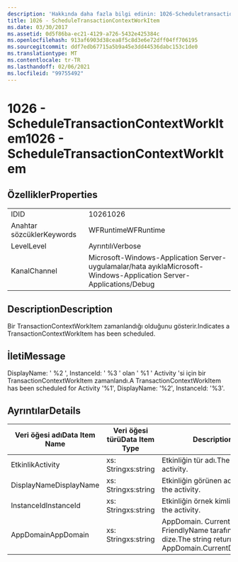```yaml
---
description: 'Hakkında daha fazla bilgi edinin: 1026-Scheduletransactioncontextworkıtem'
title: 1026 - ScheduleTransactionContextWorkItem
ms.date: 03/30/2017
ms.assetid: 0d5f86ba-ec21-4129-a726-5432e425384c
ms.openlocfilehash: 913af6903d38cea8f5c8d3e6e72dff04ff706195
ms.sourcegitcommit: ddf7edb67715a5b9a45e3dd44536dabc153c1de0
ms.translationtype: MT
ms.contentlocale: tr-TR
ms.lasthandoff: 02/06/2021
ms.locfileid: "99755492"
---
```

# <a name="1026---scheduletransactioncontextworkitem"></a><span data-ttu-id="326b0-103">1026 - ScheduleTransactionContextWorkItem</span><span class="sxs-lookup"><span data-stu-id="326b0-103">1026 - ScheduleTransactionContextWorkItem</span></span>

## <a name="properties"></a><span data-ttu-id="326b0-104">Özellikler</span><span class="sxs-lookup"><span data-stu-id="326b0-104">Properties</span></span>  
  
|||  
|-|-|  
|<span data-ttu-id="326b0-105">ID</span><span class="sxs-lookup"><span data-stu-id="326b0-105">ID</span></span>|<span data-ttu-id="326b0-106">1026</span><span class="sxs-lookup"><span data-stu-id="326b0-106">1026</span></span>|  
|<span data-ttu-id="326b0-107">Anahtar sözcükler</span><span class="sxs-lookup"><span data-stu-id="326b0-107">Keywords</span></span>|<span data-ttu-id="326b0-108">WFRuntime</span><span class="sxs-lookup"><span data-stu-id="326b0-108">WFRuntime</span></span>|  
|<span data-ttu-id="326b0-109">Level</span><span class="sxs-lookup"><span data-stu-id="326b0-109">Level</span></span>|<span data-ttu-id="326b0-110">Ayrıntılı</span><span class="sxs-lookup"><span data-stu-id="326b0-110">Verbose</span></span>|  
|<span data-ttu-id="326b0-111">Kanal</span><span class="sxs-lookup"><span data-stu-id="326b0-111">Channel</span></span>|<span data-ttu-id="326b0-112">Microsoft-Windows-Application Server-uygulamalar/hata ayıkla</span><span class="sxs-lookup"><span data-stu-id="326b0-112">Microsoft-Windows-Application Server-Applications/Debug</span></span>|  
  
## <a name="description"></a><span data-ttu-id="326b0-113">Description</span><span class="sxs-lookup"><span data-stu-id="326b0-113">Description</span></span>  

 <span data-ttu-id="326b0-114">Bir TransactionContextWorkItem zamanlandığı olduğunu gösterir.</span><span class="sxs-lookup"><span data-stu-id="326b0-114">Indicates a TransactionContextWorkItem has been scheduled.</span></span>  
  
## <a name="message"></a><span data-ttu-id="326b0-115">İleti</span><span class="sxs-lookup"><span data-stu-id="326b0-115">Message</span></span>  

 <span data-ttu-id="326b0-116">DisplayName: ' %2 ', InstanceId: ' %3 ' olan ' %1 ' Activity 'si için bir TransactionContextWorkItem zamanlandı.</span><span class="sxs-lookup"><span data-stu-id="326b0-116">A TransactionContextWorkItem has been scheduled for Activity '%1', DisplayName: '%2', InstanceId: '%3'.</span></span>  
  
## <a name="details"></a><span data-ttu-id="326b0-117">Ayrıntılar</span><span class="sxs-lookup"><span data-stu-id="326b0-117">Details</span></span>  
  
|<span data-ttu-id="326b0-118">Veri öğesi adı</span><span class="sxs-lookup"><span data-stu-id="326b0-118">Data Item Name</span></span>|<span data-ttu-id="326b0-119">Veri öğesi türü</span><span class="sxs-lookup"><span data-stu-id="326b0-119">Data Item Type</span></span>|<span data-ttu-id="326b0-120">Description</span><span class="sxs-lookup"><span data-stu-id="326b0-120">Description</span></span>|  
|--------------------|--------------------|-----------------|  
|<span data-ttu-id="326b0-121">Etkinlik</span><span class="sxs-lookup"><span data-stu-id="326b0-121">Activity</span></span>|<span data-ttu-id="326b0-122">xs: String</span><span class="sxs-lookup"><span data-stu-id="326b0-122">xs:string</span></span>|<span data-ttu-id="326b0-123">Etkinliğin tür adı.</span><span class="sxs-lookup"><span data-stu-id="326b0-123">The type name of the activity.</span></span>|  
|<span data-ttu-id="326b0-124">DisplayName</span><span class="sxs-lookup"><span data-stu-id="326b0-124">DisplayName</span></span>|<span data-ttu-id="326b0-125">xs: String</span><span class="sxs-lookup"><span data-stu-id="326b0-125">xs:string</span></span>|<span data-ttu-id="326b0-126">Etkinliğin görünen adı.</span><span class="sxs-lookup"><span data-stu-id="326b0-126">The display name of the activity.</span></span>|  
|<span data-ttu-id="326b0-127">InstanceId</span><span class="sxs-lookup"><span data-stu-id="326b0-127">InstanceId</span></span>|<span data-ttu-id="326b0-128">xs: String</span><span class="sxs-lookup"><span data-stu-id="326b0-128">xs:string</span></span>|<span data-ttu-id="326b0-129">Etkinliğin örnek kimliği.</span><span class="sxs-lookup"><span data-stu-id="326b0-129">The instance id of the activity.</span></span>|  
|<span data-ttu-id="326b0-130">AppDomain</span><span class="sxs-lookup"><span data-stu-id="326b0-130">AppDomain</span></span>|<span data-ttu-id="326b0-131">xs: String</span><span class="sxs-lookup"><span data-stu-id="326b0-131">xs:string</span></span>|<span data-ttu-id="326b0-132">AppDomain. CurrentDomain. FriendlyName tarafından döndürülen dize.</span><span class="sxs-lookup"><span data-stu-id="326b0-132">The string returned by AppDomain.CurrentDomain.FriendlyName.</span></span>|
